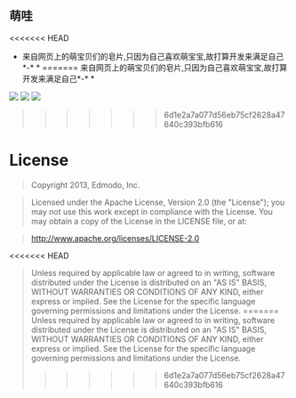 ## 萌哇
<<<<<<< HEAD

* 来自网页上的萌宝贝们的皂片,只因为自己喜欢萌宝宝,故打算开发来满足自己*-* *
=======
 来自网页上的萌宝贝们的皂片,只因为自己喜欢萌宝宝,故打算开发来满足自己*-* *
 

![](http://7xjtan.com1.z0.glb.clouddn.com/Screenshot_2016-03-05-20-54-071.png)
![](http://7xjtan.com1.z0.glb.clouddn.com/528.jpg)
![](http://7xjtan.com1.z0.glb.clouddn.com/52811.jpg)
>>>>>>> 6d1e2a7a077d56eb75cf2628a47640c393bfb616

# License

> Copyright 2013, Edmodo, Inc.

>Licensed under the Apache License, Version 2.0 (the "License"); you may not use this work except in compliance with the License. You may obtain a copy of the License in the LICENSE file, or at:

>http://www.apache.org/licenses/LICENSE-2.0

<<<<<<< HEAD
>Unless required by applicable law or agreed to in writing, software distributed under the License is distributed on an "AS IS" BASIS, WITHOUT WARRANTIES OR CONDITIONS OF ANY KIND, either express or implied. See the License for the specific language governing permissions and limitations under the License.
=======
>Unless required by applicable law or agreed to in writing, software distributed under the License is distributed on an "AS IS" BASIS, WITHOUT WARRANTIES OR CONDITIONS OF ANY KIND, either express or implied. See the License for the specific language governing permissions and limitations under the License.
>>>>>>> 6d1e2a7a077d56eb75cf2628a47640c393bfb616
